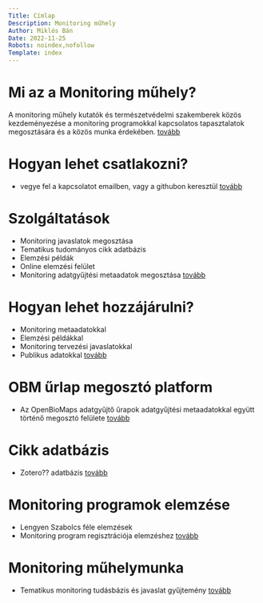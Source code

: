 ```yaml
---
Title: Címlap
Description: Monitoring műhely 
Author: Miklós Bán
Date: 2022-11-25
Robots: noindex,nofollow
Template: index
---
```


<!--A weboldal tartalmának áttekintése:

[toc]-->


# Mi az a Monitoring műhely?
A monitoring műhely kutatók és természetvédelmi szakemberek közös kezdeményezése a monitoring programokkal kapcsolatos tapasztalatok megosztására és a közös munka érdekében.
[tovább](?00-about)

# Hogyan lehet csatlakozni?
- vegye fel a kapcsolatot emailben, vagy a githubon keresztül
[tovább](?01-join)

# Szolgáltatások
- Monitoring javaslatok megosztása
- Tematikus tudományos cikk adatbázis
- Elemzési példák
- Online elemzési felület 
- Monitoring adatgyűjtési metaadatok megosztása
[tovább](?02-service)

# Hogyan lehet hozzájárulni?
- Monitoring metaadatokkal
- Elemzési példákkal
- Monitoring tervezési javaslatokkal
- Publikus adatokkal
[tovább](?03-contribution)

# OBM űrlap megosztó platform
- Az OpenBioMaps adatgyűjtő űrapok adatgyűjtési metaadatokkal együtt történő megosztó felülete
[tovább](?04-openbiomaps)

# Cikk adatbázis
- Zotero?? adatbázis
[tovább](?05-papers)

# Monitoring programok elemzése
- Lengyen Szabolcs féle elemzések
- Monitoring program regisztrációja elemzéshez
[tovább](?06-analysis)

# Monitoring műhelymunka
- Tematikus monitoring tudásbázis és javaslat gyűjtemény
[tovább](?07-workshop)

